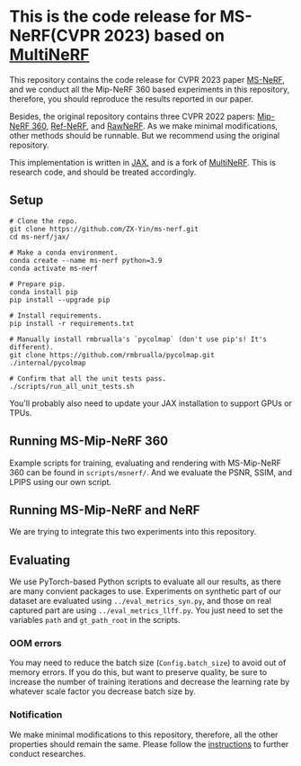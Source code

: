# This is the code release for MS-NeRF(CVPR 2023) based on [MultiNeRF](https://github.com/google-research/multinerf)


This repository contains the code release for CVPR 2023 paper [MS-NeRF](https://arxiv.org/abs/2305.04268), and we conduct all the Mip-NeRF 360 based experiments in this repository, therefore, you should reproduce the results reported in our paper.

Besides, the original repository contains three CVPR 2022 papers: 
[Mip-NeRF 360](https://jonbarron.info/mipnerf360/),
[Ref-NeRF](https://dorverbin.github.io/refnerf/), and
[RawNeRF](https://bmild.github.io/rawnerf/).
As we make minimal modifications, other methods should be runnable.
But we recommend using the original repository.

This implementation is written in [JAX](https://github.com/google/jax), and
is a fork of [MultiNeRF](https://github.com/google-research/multinerf).
This is research code, and should be treated accordingly.

## Setup

```
# Clone the repo.
git clone https://github.com/ZX-Yin/ms-nerf.git
cd ms-nerf/jax/

# Make a conda environment.
conda create --name ms-nerf python=3.9
conda activate ms-nerf

# Prepare pip.
conda install pip
pip install --upgrade pip

# Install requirements.
pip install -r requirements.txt

# Manually install rmbrualla's `pycolmap` (don't use pip's! It's different).
git clone https://github.com/rmbrualla/pycolmap.git ./internal/pycolmap

# Confirm that all the unit tests pass.
./scripts/run_all_unit_tests.sh
```
You'll probably also need to update your JAX installation to support GPUs or TPUs.

## Running MS-Mip-NeRF 360

Example scripts for training, evaluating and rendering with MS-Mip-NeRF 360 can be found in `scripts/msnerf/`. And we evaluate the PSNR, SSIM, and LPIPS using our own script.

## Running MS-Mip-NeRF and NeRF

We are trying to integrate this two experiments into this repository.

## Evaluating

We use PyTorch-based Python scripts to evaluate all our results, as there are many convient packages to use. Experiments on synthetic part of our dataset are evaluated using `../eval_metrics_syn.py`, and those on real captured part are using `../eval_metrics_llff.py`. You just need to set the variables `path` and `gt_path_root` in the scripts.

### OOM errors

You may need to reduce the batch size (`Config.batch_size`) to avoid out of memory
errors. If you do this, but want to preserve quality, be sure to increase the number
of training iterations and decrease the learning rate by whatever scale factor you
decrease batch size by.

### Notification

We make minimal modifications to this repository, therefore, all the other properties should remain the same. Please follow the [instructions](https://github.com/google-research/multinerf/blob/main/README.md) to further conduct researches.